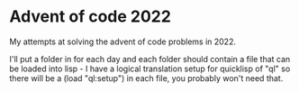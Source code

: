 # Advent of code 2022

My attempts at solving the advent of code problems in 2022.

I'll put a folder in for each day and each folder should contain a
file that can be loaded into lisp - I have a logical translation setup
for quicklisp of "ql" so there will be a (load "ql:setup") in each
file, you probably won't need that.
